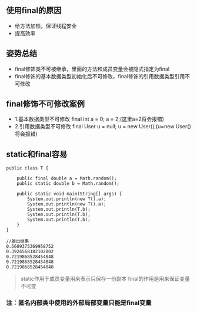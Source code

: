 ## 使用final的原因

* 给方法加锁，保证线程安全
* 提高效率

## 姿势总结

* final修饰类不可被继承，里面的方法和成员变量会被隐式指定为final
* final修饰的基本数据类型初始化后不可修改，final修饰的引用数据类型引用不可修改

## final修饰不可修改案例
  
  * 1.基本数据类型不可修改  final int a = 0; a = 2;(这里a=2将会报错)
  * 2.引用数据类型不可修改  final User u = null; u = new User();(u=new User()将会报错)
  
## static和final容易

```
public class T {

    public final double a = Math.random();
    public static double b = Math.random();

    public static void main(String[] args) {
        System.out.println(new T().a);
        System.out.println(new T().a);
        System.out.println(T.b);
        System.out.println(T.b);
        System.out.println(T.b);
    }
}

//输出结果
0.5609375369958752
0.3924568182102002
0.7219868528454848
0.7219868528454848
0.7219868528454848
```
> static作用于成员变量用来表示只保存一份副本
> final的作用是用来保证变量不可变

### 注：匿名内部类中使用的外部局部变量只能是final变量
  
